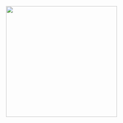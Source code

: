 <div id="header" align="center">
  <img src="https://i.giphy.com/media/v1.Y2lkPTc5MGI3NjExZDE1YTlzMXZ1bjVlemNwNHdsYTNhOGRyamY0NzU5Y3V2Y2x1MmU2YyZlcD12MV9pbnRlcm5hbF9naWZfYnlfaWQmY3Q9Zw/fmMdxlVwsCmTtA4V6a/giphy.gif" width="300"/>
</div>
